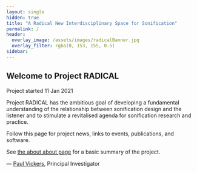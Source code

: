 ```yaml
---
layout: single
hidden: true
title: "A Radical New Interdisciplinary Space for Sonification"
permalink: /
header: 
  overlay_image: /assets/images/radicalBanner.jpg
  overlay_filter: rgba(0, 153, 155, 0.5)
sidebar:
---
```

## Welcome to Project RADICAL
Project started 11 Jan 2021

Project RADICAL has the ambitious goal of developing a fundamental understanding of the relationship between sonification design and the listener and to stimulate a revitalised agenda for sonification research and practice.

Follow this page for project news, links to events, publications, and software.

See [the about about page](/about) for a basic summary of the project.

&mdash; [Paul Vickers](https://paulvickers.github.io/), Principal Investigator

